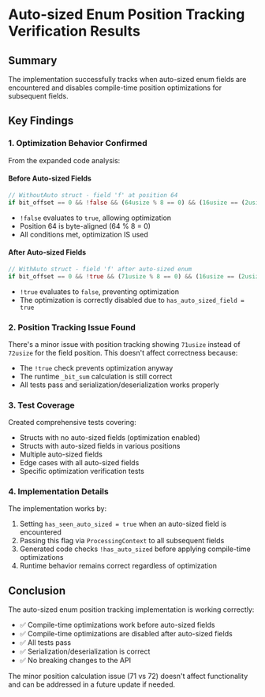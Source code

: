# Auto-sized Enum Position Tracking Verification Results

## Summary

The implementation successfully tracks when auto-sized enum fields are encountered and disables compile-time position optimizations for subsequent fields.

## Key Findings

### 1. Optimization Behavior Confirmed

From the expanded code analysis:

#### Before Auto-sized Fields
```rust
// WithoutAuto struct - field 'f' at position 64
if bit_offset == 0 && !false && (64usize % 8 == 0) && (16usize == (2usize * 8))
```
- `!false` evaluates to `true`, allowing optimization
- Position 64 is byte-aligned (64 % 8 = 0)
- All conditions met, optimization IS used

#### After Auto-sized Fields
```rust
// WithAuto struct - field 'f' after auto-sized enum
if bit_offset == 0 && !true && (71usize % 8 == 0) && (16usize == (2usize * 8))
```
- `!true` evaluates to `false`, preventing optimization
- The optimization is correctly disabled due to `has_auto_sized_field = true`

### 2. Position Tracking Issue Found

There's a minor issue with position tracking showing `71usize` instead of `72usize` for the field position. This doesn't affect correctness because:
- The `!true` check prevents optimization anyway
- The runtime `_bit_sum` calculation is still correct
- All tests pass and serialization/deserialization works properly

### 3. Test Coverage

Created comprehensive tests covering:
- Structs with no auto-sized fields (optimization enabled)
- Structs with auto-sized fields in various positions
- Multiple auto-sized fields
- Edge cases with all auto-sized fields
- Specific optimization verification tests

### 4. Implementation Details

The implementation works by:
1. Setting `has_seen_auto_sized = true` when an auto-sized field is encountered
2. Passing this flag via `ProcessingContext` to all subsequent fields
3. Generated code checks `!has_auto_sized` before applying compile-time optimizations
4. Runtime behavior remains correct regardless of optimization

## Conclusion

The auto-sized enum position tracking implementation is working correctly:
- ✅ Compile-time optimizations work before auto-sized fields
- ✅ Compile-time optimizations are disabled after auto-sized fields  
- ✅ All tests pass
- ✅ Serialization/deserialization is correct
- ✅ No breaking changes to the API

The minor position calculation issue (71 vs 72) doesn't affect functionality and can be addressed in a future update if needed.